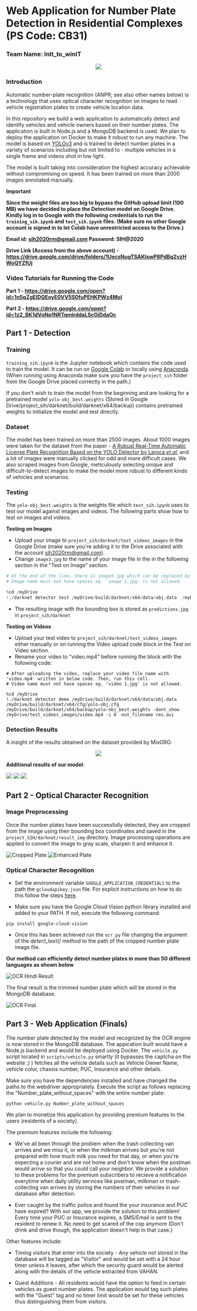 # Web Application for Number Plate Detection in Residential Complexes (PS Code: CB31)
### Team Name: InIt_to_winIT

<p align="center">
  <img  src="/results/result_gif.gif">
</p>

### Introduction
Automatic number-plate recognition (ANPR; see also other names below) is a technology that uses optical character recognition on images to read vehicle registration plates to create vehicle location data.

In this repository we build a web application to automatically detect and identify vehicles and vehicle owners based on their number plates. The application is built in Node.js and a MongoDB backend is used. We plan to deploy the application on Docker to make it robust to run any machine. The model is based on [YOLOv3](https://github.com/AlexeyAB/darknet) and is trained to detect number plates in a variety of scenarios including but not limited to - multiple vehicles in a single frame and videos shot in low light.

The model is built taking into consideration the highest accuracy achievable without compromising on speed. It has been trained on more than 2000 images annotated manually.

**Important**

**Since the weight files are too big to bypass the GitHub upload limit (100 MB) we have decided to place the Detection model on Google Drive. Kindly log in to Google with the following credentials to run the `training_sih.ipynb` and `test_sih.ipynb` files. (Make sure no other Google account is signed in to let Colab have unrestricted access to the Drive.)**

**Email id: sih2020rm@gmail.com
Password: SIH@2020**

**Drive Link (Access from the above account) - https://drive.google.com/drive/folders/1UecsNugTSAKIswP8PdBq2vzHWoQYZfUj**

### Video Tutorials for Running the Code

**Part 1 - https://drive.google.com/open?id=1n5qZgEIDQEoyE0VV5S0fuPEHKPWz4Mol**

**Part 2 - https://drive.google.com/open?id=1z2_BK1dVoNp1NRTqmirddaLScGjDdaOc**

## Part 1 - Detection

### Training
`training_sih.ipynb` is the Jupyter notebook which contains the code used to train the model. It can be run on [Google Colab](https://colab.research.google.com/) or locally using [Anaconda](https://www.anaconda.com/). (When running using Anaconda make sure you have the `project_sih` folder from the Google Drive placed correctly in the path.)

If you don't wish to train the model from the beginning and are looking for a pretrained model `yolo-obj_best.weights` (Stored in Google Drive/project_sih/darknet/build/darknet/x64/backup) contains pretrained weights to initialize the model and test directly. 

### Dataset
The model has been trained on more than 2500 images. About 1000 images were taken for the dataset from the paper - [A Robust Real-Time Automatic License Plate Recognition Based on the YOLO Detector by Laroca *et.al.*](https://ieeexplore.ieee.org/document/8489629) and a lot of images were manually clicked for odd and more difficult cases. We also scraped images from Google, meticulously selecting unique and difficult-to-detect images to make the model more robust to different kinds of vehicles and scenarios.

### Testing
The `yolo-obj_best.weights` is the weights file which `test_sih.ipynb` uses to test our model against images and videos. The following parts show how to test on images and videos.

**Testing on Images**
* Upload your image to `project_sih/darknet/test_videos_images` in the Google Drive (make sure you're adding it to the Drive associated with the account sih2020rm@gmail.com).
* Change `image3.jpg` to the name of your image file in the in the following section in the "Test on Image" section.

```python
# At the end of the line, there is image3.jpg which can be replaced by any image of your choice. (Note: The image to be tested must be placed inside /darknet/test_videos_images)~~~
# Image name must not have spaces eg. 'image 1.jpg' is not allowed.

%cd /myDrive
!./darknet detector test /myDrive/build/darknet/x64/data/obj.data  /myDrive/build/darknet/x64/cfg/yolo-obj.cfg  /myDrive/build/darknet/x64/backup/yolo-obj_best.weights   /myDrive/test_videos_images/image3.jpg
```
* The resulting image with the bounding box is stored as `predictions.jpg` in `project_sih/darknet`

**Testing on Videos**
* Upload your test video to `project_sih/darknet/test_videos_images` either manually or on running the Video upload code block in the Test on Video section.
* Rename your video to "video.mp4" before running the block with the following code:
```
# After uploading the video, replace your video file name with 'video.mp4' written in below code. Then, run this cell.
# Video name must not have spaces eg. 'video 1.jpg' is not allowed.

%cd /myDrive
!./darknet detector demo /myDrive/build/darknet/x64/data/obj.data  /myDrive/build/darknet/x64/cfg/yolo-obj.cfg  /myDrive/build/darknet/x64/backup/yolo-obj_best.weights -dont_show  /myDrive/test_videos_images/video.mp4 -i 0 -out_filename res.avi
```

### Detection Results

A insight of the results obtained on the dataset provided by MixORG:

<p align="center">
  <img  src="/results/result_dataset_gif.gif">
</p>

**Additional results of our model**:

![](/results/result1.jpg)
![](/results/result2.jpg)
![](/results/result3.jpg)

## Part 2 - Optical Character Recognition

### Image Preprocessing

Once the number plates have been successfully detected, they are cropped from the image using their bounding box coordinates and saved in the `project_SIH/darknet/result_img` directory. Image processing operations are applied to convert the image to gray scale, sharpen it and enhance it.

![Cropped Plate](/results/croppedplate.jpg)
![Enhanced Plate](/results/enhancedplate.jpg)

### Optical Character Recognition

* Set the environment variable `GOOGLE_APPLICATION_CREDENTIALS` to the path the `gcloudapikey.json` file. For explicit instructions on how to do this follow the steps [here](https://cloud.google.com/vision/docs/quickstart-cli#before-you-begin). 

* Make sure you have the Google Cloud Vision python library installed and added to your PATH. If not, execute the following command:
```
pip install google-cloud-vision
```

* Once this has been achieved run the `ocr.py` file changing the argument of the *detect_text()* method to the path of the cropped number plate image file.

**Our method can efficiently detect number plates in more than 50 different languages as shown below**

![OCR Hindi Result](/results/ocrhindiresult.jpg)

The final result is the trimmed number plate which will be stored in the MongoDB database.

![OCR Final](/results/ocrfinal.png)

## Part 3 - Web Application (Finals)
The number plate detected by the model and recognized by the OCR engine is now stored in the MongoDB database. The appication built would have a Node.js backend and would be deployed using Docker. The `vehicle.py` script located in `scripts/vehicle.py` smartly (it bypasses the captcha on the website ;) ) fetches all the vehicle details such as Vehicle Owner Name, vehicle color, chassis number, PUC, Insurance and other details. 

Make sure you have the dependencies installed and have changed the paths to the webdriver appropriately. Execute the script as follows replacing the "Number_plate_without_spaces" with the entire number plate:

```
python vehicle.py Number_plate_without_spaces
```

We plan to monetize this application by providing premium features to the users (residents of a society). 

The premium features include the following:
* We've all been through the problem when the trash collecting van arrives and we miss it, or when the milkman arrives but you're not prepared with how much milk you need for that day, or when you're expecting a courier and are not home and don't know when the postman would arrive so that you could call your neighbor. We provide a solution to these problems for the premium subscribers to recieve a notification everytime when daily utility services like postman, milkman or trash-collecting van arrives by storing the numbers of their vehicles in our database after detection.

* Ever caught by the traffic police and found the your insurance and PUC have expired? With our app, we provide the solution to this problem! Every time your PUC or Insurance expires, a SMS/Email is sent to the resident to renew it. No need to get scared of the cop anymore (Don't drink and drive though, the application doesn't help in that case.)

Other features include:
* Timing visitors that enter into the society - Any vehicle not stored in the database will be tagged as "Visitor" and would be set with a 24 hour timer unless it leaves, after which the security guard would be alerted along with the details of the vehicle extracted from VAHAN.

* Guest Additions - All residents would have the option to feed in certain vehicles as guest number plates. The application would tag such plates with the "Guest" tag and no timer limit would be set for these vehicles thus distinguishing them from visitors.



